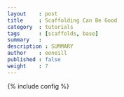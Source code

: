 ```yaml
---
layout    : post
title     : Scaffolding Can Be Good
category  : tutorials
tags      : [scaffolds, base]
summary   : 
description : SUMMARY
author    : eoneill
published : false
weight    : 7
---
```

{% include config %}

